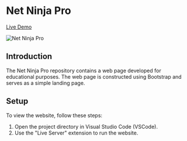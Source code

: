 # Net Ninja Pro

[Live Demo](https://glistening-halva-63e362.netlify.app/)

![Net Ninja Pro](https://i.ibb.co/g9DZF7Y/Screenshot-20.png)

## Introduction 

The Net Ninja Pro repository contains a web page developed for educational purposes. The web page is constructed using Bootstrap and serves as a simple landing page.

## Setup

To view the website, follow these steps:

1. Open the project directory in Visual Studio Code (VSCode).
2. Use the "Live Server" extension to run the website.
